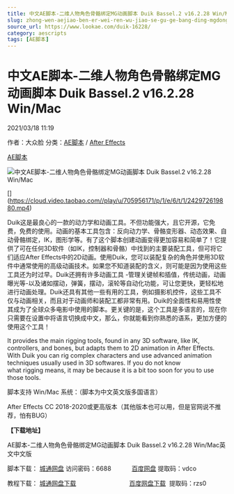 ```yaml
---
title: 中文AE脚本-二维人物角色骨骼绑定MG动画脚本 Duik Bassel.2 v16.2.28 Win/Mac
slug: zhong-wen-aejiao-ben-er-wei-ren-wu-jiao-se-gu-ge-bang-ding-mgdong-hua-jiao-ben-duik-bassel-2-v16-2-28-win-mac
source_url: https://www.lookae.com/duik-16228/
category: aescripts
tags: [AE脚本]
---
```

# 中文AE脚本-二维人物角色骨骼绑定MG动画脚本 Duik Bassel.2 v16.2.28 Win/Mac

2021/03/18 11:19

作者：大众脸
分类：[AE脚本](https://www.lookae.com/after-effects/aescripts/) / [After Effects](https://www.lookae.com/after-effects/)

[AE脚本](https://www.lookae.com/tag/ae%e8%84%9a%e6%9c%ac/)

![中文AE脚本-二维人物角色骨骼绑定MG动画脚本 Duik Bassel.2 v16.2.28 Win/Mac](https://www.lookae.com/wp-content/uploads/2019/11/Duik-Bassel-2.jpg "中文AE脚本-二维人物角色骨骼绑定MG动画脚本 Duik Bassel.2 v16.2.28 Win/Mac-LookAE.com")

[﻿[﻿]("https://cloud.video.taobao.com//play/u/705956171/p/1/e/6/t/1/242972619880.mp4)](https://cloud.video.taobao.com//play/u/705956171/p/1/e/6/t/1/242972619880.mp4)

Duik这是最良心的一款的动力学和动画工具。不但功能强大，且它开源，它免费，免费的使用。动画的基本工具包含：反向动力学、骨骼变形器、动态效果、自动骨骼绑定，IK，图形学等。有了这个脚本创建动画变得更加容易和简单了！它提供了可在任何3D软件（如IK，控制器和骨骼）中找到的主要装配工具，但可将它们适应After Effects中的2D动画。使用Duik，您可以装配复杂的角色并使用3D软件中通常使用的高级动画技术。如果您不知道装配的含义，则可能是因为使用这些工具还为时过早。Duik还拥有许多动画工具 -管理关键帧和插值，传统动画，动画曝光等-以及诸如摆动，弹簧，摆动，滚轮等自动化功能，可让您更快，更轻松地进行动画处理。Duik还具有其他一些有用的工具，例如摄影机控件，这些工具不仅与动画相关，而且对于动画师和装配工都非常有用。Duik的全面性和易用性使其成为了全球众多电影中使用的脚本。更关键的是，这个工具是多语言的，现在你只需要在设置中将语言切换成中文，那么，你就能看到你熟悉的语系，更加方便的使用这个工具！

It provides the main rigging tools, found in any 3D software, like IK, controllers, and bones, but adapts them to 2D animation in After Effects. With Duik you can rig complex characters and use advanced animation techniques usually used in 3D softwares. If you do not know what rigging means, it may be because it is a bit too soon for you to use those tools.

脚本支持 Win/Mac 系统：（脚本为中文英文版多国语言）

After Effects CC 2018-2020或更高版本（其他版本也可以用，但是官网说不推荐，怕有BUG）

**【下载地址】**

AE脚本-二维人物角色骨骼绑定MG动画脚本 Duik Bassel.2 v16.2.28 Win/Mac英文中文版

脚本下载： [城通网盘](https://089u.com/f/680462-486120057-72c084) 访问密码：6688            [百度网盘](https://pan.baidu.com/s/18Q8CYDGutrb_IYLNLJW3nQ) 提取码：vdco

教程下载： [城通网盘下载](https://089u.com/file/680462-450137231)                               [百度网盘下载](https://pan.baidu.com/s/1pLL9FIGMEM2-sVAW6wybhg)  提取码：rzs0
